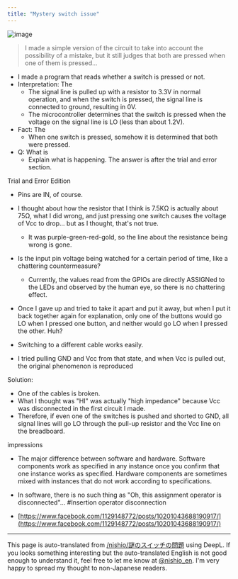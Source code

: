 ```yaml
---
title: "Mystery switch issue"
---
```


![image](https://gyazo.com/9e14160f2cd3a328bbb72e4b7f8f0c6b/thumb/1000)
> I made a simple version of the circuit to take into account the possibility of a mistake, but it still judges that both are pressed when one of them is pressed...

- I made a program that reads whether a switch is pressed or not.
- Interpretation: The
    - The signal line is pulled up with a resistor to 3.3V in normal operation, and when the switch is pressed, the signal line is connected to ground, resulting in 0V.
    - The microcontroller determines that the switch is pressed when the voltage on the signal line is LO (less than about 1.2V).
- Fact: The
    - When one switch is pressed, somehow it is determined that both were pressed.
- Q: What is
    - Explain what is happening.
The answer is after the trial and error section.

Trial and Error Edition

- Pins are IN, of course.

- I thought about how the resistor that I think is 7.5KΩ is actually about 75Ω, what I did wrong, and just pressing one switch causes the voltage of Vcc to drop... but as I thought, that's not true.
    - It was purple-green-red-gold, so the line about the resistance being wrong is gone.

- Is the input pin voltage being watched for a certain period of time, like a chattering countermeasure?
    - Currently, the values read from the GPIOs are directly ASSIGNed to the LEDs and observed by the human eye, so there is no chattering effect.

- Once I gave up and tried to take it apart and put it away, but when I put it back together again for explanation, only one of the buttons would go LO when I pressed one button, and neither would go LO when I pressed the other. Huh?

- Switching to a different cable works easily.

- I tried pulling GND and Vcc from that state, and when Vcc is pulled out, the original phenomenon is reproduced

Solution:
- One of the cables is broken.
- What I thought was "HI" was actually "high impedance" because Vcc was disconnected in the first circuit I made.
- Therefore, if even one of the switches is pushed and shorted to GND, all signal lines will go LO through the pull-up resistor and the Vcc line on the breadboard.

impressions
- The major difference between software and hardware. Software components work as specified in any instance once you confirm that one instance works as specified. Hardware components are sometimes mixed with instances that do not work according to specifications.
- In software, there is no such thing as "Oh, this assignment operator is disconnected"... #Insertion operator disconnection

- [https://www.facebook.com/1129148772/posts/10201043688190917/](https://www.facebook.com/1129148772/posts/10201043688190917/)

---
This page is auto-translated from [/nishio/謎のスイッチの問題](https://scrapbox.io/nishio/謎のスイッチの問題) using DeepL. If you looks something interesting but the auto-translated English is not good enough to understand it, feel free to let me know at [@nishio_en](https://twitter.com/nishio_en). I'm very happy to spread my thought to non-Japanese readers.